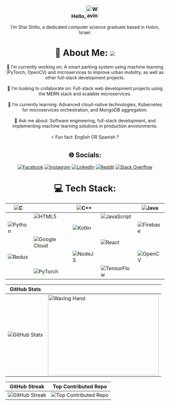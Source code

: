 <div align="center">

### Hello,<img src="https://raw.githubusercontent.com/Tarikul-Islam-Anik/Animated-Fluent-Emojis/master/Emojis/Hand%20gestures/Waving%20Hand%20Medium-Light%20Skin%20Tone.png" alt="Waving Hand Medium-Light Skin Tone" width="40" height="40" /> <br>
I'm Shai Shillo, a dedicated computer science graduate based in Holon, Israel.
  
# 💫 About Me: [![](https://visitcount.itsvg.in/api?id=ShaiShillo&icon=0&color=0)](https://visitcount.itsvg.in)<br>
 🔭 I’m currently working on: A smart parking system using machine learning (PyTorch, OpenCV) and microservices to improve urban mobility, as well as other full-stack development projects.<br><br>
 🤝 I’m looking to collaborate on: Full-stack web development projects using the MERN stack and scalable microservices.<br><br>
 🧠 I’m currently learning: Advanced cloud-native technologies, Kubernetes for microservices orchestration, and MongoDB aggregation.<br><br>
 💬 Ask me about: Software engineering, full-stack development, and implementing machine learning solutions in production environments.<br><br>
 ⚡ Fun fact: English OR Spanish ?

## 🌐 Socials: 
[![Facebook](https://img.shields.io/badge/Facebook-%231877F2.svg?logo=Facebook&logoColor=white)](https://facebook.com/ShaiShillo) 
[![Instagram](https://img.shields.io/badge/Instagram-%23E4405F.svg?logo=Instagram&logoColor=white)](https://instagram.com/shai_shillo) 
[![LinkedIn](https://img.shields.io/badge/LinkedIn-%230077B5.svg?logo=linkedin&logoColor=white)](https://linkedin.com/in/Shai-Shillo) 
[![Reddit](https://img.shields.io/badge/Reddit-%23FF4500.svg?logo=Reddit&logoColor=white)](https://reddit.com/user/Num_Pie) 
[![Stack Overflow](https://img.shields.io/badge/-Stackoverflow-FE7A16?logo=stack-overflow&logoColor=white)](https://stackoverflow.com/users/21207136) 

# 💻 Tech Stack:
| ![C](https://img.shields.io/badge/c-%2300599C.svg?style=flat&logo=c&logoColor=white) |  | ![C++](https://img.shields.io/badge/c++-%2300599C.svg?style=flat&logo=c%2B%2B&logoColor=white) |  | ![Java](https://img.shields.io/badge/java-%23ED8B00.svg?style=flat&logo=openjdk&logoColor=white) |
| --- | --- | --- | --- | --- |
|  | ![HTML5](https://img.shields.io/badge/html5-%23E34F26.svg?style=flat&logo=html5&logoColor=white) |  | ![JavaScript](https://img.shields.io/badge/javascript-%23323330.svg?style=flat&logo=javascript&logoColor=%23F7DF1E) |  |
| ![Python](https://img.shields.io/badge/python-3670A0?style=flat&logo=python&logoColor=ffdd54) |  | ![Kotlin](https://img.shields.io/badge/kotlin-%237F52FF.svg?style=flat&logo=kotlin&logoColor=white) |  | ![Firebase](https://img.shields.io/badge/firebase-%23039BE5.svg?style=flat&logo=firebase) |
|  | ![Google Cloud](https://img.shields.io/badge/GoogleCloud-%234285F4.svg?style=flat&logo=google-cloud&logoColor=white) |  | ![React](https://img.shields.io/badge/react-%2320232a.svg?style=flat&logo=react&logoColor=%2361DAFB) |  |
| ![Redux](https://img.shields.io/badge/redux-%23593d88.svg?style=flat&logo=redux&logoColor=white) |  | ![NodeJS](https://img.shields.io/badge/node.js-6DA55F?style=flat&logo=node.js&logoColor=white) |  | ![OpenCV](https://img.shields.io/badge/opencv-%23white.svg?style=flat&logo=opencv&logoColor=white) |
|  | ![PyTorch](https://img.shields.io/badge/PyTorch-%23EE4C2C.svg?style=flat&logo=PyTorch&logoColor=white) |  | ![TensorFlow](https://img.shields.io/badge/TensorFlow-%23FF6F00.svg?style=flat&logo=TensorFlow&logoColor=white) |  | 






| GitHub Stats | |
| --- | --- |
| ![GitHub Stats](https://github-readme-stats.vercel.app/api?username=ShaiShillo&theme=nightowl&hide_border=false&include_all_commits=true&count_private=true) | <img src="https://user-images.githubusercontent.com/74038190/225813708-98b745f2-7d22-48cf-9150-083f1b00d6c9.gif" width="350" height="255" alt="Waving Hand"/> |





| GitHub Streak | Top Contributed Repo |
| --- | --- |
| ![GitHub Streak](https://github-readme-streak-stats.herokuapp.com/?user=ShaiShillo&theme=nightowl&hide_border=false) | ![Top Contributed Repo](https://github-contributor-stats.vercel.app/api?username=ShaiShillo&limit=5&theme=nightowl&combine_all_yearly_contributions=true) |
</div>


